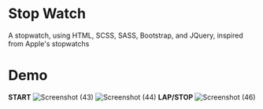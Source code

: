 # Stop Watch
 A stopwatch, using HTML, SCSS, SASS, Bootstrap, and JQuery, inspired from Apple's stopwatchs

# Demo
<strong>START</strong>
![Screenshot (43)](https://user-images.githubusercontent.com/70175969/138542388-d7fec95f-d4ba-4d64-9acd-e0aa6f0f2ce7.png)
![Screenshot (44)](https://user-images.githubusercontent.com/70175969/138542390-a3a2b401-cc22-40f7-affd-d7da31c38330.png)
<strong>LAP/STOP</strong>
![Screenshot (46)](https://user-images.githubusercontent.com/70175969/138542407-b38bcbed-ba1f-4991-beaf-b7e4b9b368e8.png)
